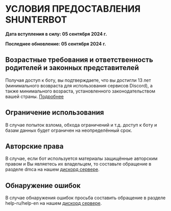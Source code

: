 # УСЛОВИЯ ПРЕДОСТАВЛЕНИЯ SHUNTERBOT

__Дата вступления в силу: 05 сентября 2024 г.__

__Последнее обновление: 05 сентября 2024 г.__

## Возрастные требования и ответственность родителей и законных представителей
Получая доступ к боту, вы подтверждаете, что вы достигли 13 лет (минимального возвраста для использования сервисов Discord), а также минимального возраста, установленного законодательством вашей страны.
[Подробнее](https://discord.com/terms#2)

## Ограничение использования
В случае попыток взлома, обхода ограничений и т.д. доступ к боту и базам данных будет ограничен на неопределённый срок.

## Авторские права
В случае, если бот используется материалы защищённые авторским правом и Вы являетесь их владельцем, то составьте обращение в разделе dmca на нашем [дискорд сервере](https://discord.gg/FKJHA9ur9d).

## Обнаружение ошибок
В случае обнаружения ошибок просьба составить обращение в разделе help-ru/help-en на нашем [дискорд сервере](https://discord.gg/FKJHA9ur9d).